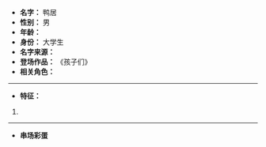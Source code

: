
- **名字：** 鸭居
- **性别：** 男
- **年龄：** 
- **身份：** 大学生
- **名字来源：** 
- **登场作品：**  《孩子们》
- **相关角色：** 

---

- **特征：** 
1. 

---

- **串场彩蛋** 